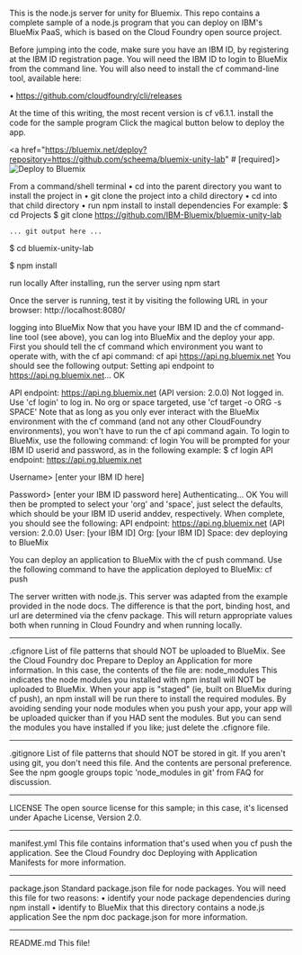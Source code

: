 This is the node.js server for unity for Bluemix.
This repo contains a complete sample of a node.js program that you can deploy on IBM's BlueMix PaaS, which is based on the Cloud Foundry open source project.

Before jumping into the code, make sure you have an IBM ID, by registering at the IBM ID registration page. 
You will need the IBM ID to login to BlueMix from the command line.
You will also need to install the cf command-line tool, available here:

•	https://github.com/cloudfoundry/cli/releases

At the time of this writing, the most recent version is cf v6.1.1.
install the code for the sample program
Click the magical button below to deploy the app.

 <a href="https://bluemix.net/deploy?repository=https://github.com/scheema/bluemix-unity-lab" # [required]><img src="https://bluemix.net/deploy/button.png" alt="Deploy to Bluemix"></a>

From a command/shell terminal
•	cd into the parent directory you want to install the project in
•	git clone the project into a child directory
•	cd into that child directory
•	run npm install to install dependencies
For example:
$ cd Projects
$ git clone https://github.com/IBM-Bluemix/bluemix-unity-lab

    ... git output here ...

$ cd bluemix-unity-lab

$ npm install

run locally
After installing, run the server using
npm start

Once the server is running, test it by visiting the following URL in your browser:
http://localhost:8080/


logging into BlueMix
Now that you have your IBM ID and the cf command-line tool (see above), you can log into BlueMix and the deploy your app.
First you should tell the cf command which environment you want to operate with, with the cf api command:
cf api https://api.ng.bluemix.net
You should see the following output:
Setting api endpoint to https://api.ng.bluemix.net...
OK

API endpoint: https://api.ng.bluemix.net (API version: 2.0.0)
Not logged in. Use 'cf login' to log in.
No org or space targeted, use 'cf target -o ORG -s SPACE'
Note that as long as you only ever interact with the BlueMix environment with the cf command (and not any other CloudFoundry environments), you won't have to run the cf api command again.
To login to BlueMix, use the following command:
cf login
You will be prompted for your IBM ID userid and password, as in the following example:
$ cf login
API endpoint: https://api.ng.bluemix.net

Username> [enter your IBM ID here]

Password> [enter your IBM ID password here]
Authenticating...
OK
You will then be prompted to select your 'org' and 'space', just select the defaults, which should be your IBM ID userid anddev, respectively.
When complete, you should see the following:
API endpoint: https://api.ng.bluemix.net (API version: 2.0.0)
User:         [your IBM ID]
Org:          [your IBM ID]
Space:        dev
deploying to BlueMix

You can deploy an application to BlueMix with the cf push command.
Use the following command to have the application deployed to BlueMix:
cf push


The server written with node.js. This server was adapted from the example provided in the node docs.
The difference is that the port, binding host, and url are determined via the cfenv package. This will return appropriate values both when running in Cloud Foundry and when running locally.
________________________________________
.cfignore
List of file patterns that should NOT be uploaded to BlueMix.
See the Cloud Foundry doc Prepare to Deploy an Application for more information.
In this case, the contents of the file are:
node_modules
This indicates the node modules you installed with npm install will NOT be uploaded to BlueMix. When your app is "staged" (ie, built on BlueMix during cf push), an npm install will be run there to install the required modules. By avoiding sending your node modules when you push your app, your app will be uploaded quicker than if you HAD sent the modules. But you can send the modules you have installed if you like; just delete the .cfignore file.
________________________________________
.gitignore
List of file patterns that should NOT be stored in git. If you aren't using git, you don't need this file. And the contents are personal preference.
See the npm google groups topic 'node_modules in git' from FAQ for discussion.
________________________________________
LICENSE
The open source license for this sample; in this case, it's licensed under Apache License, Version 2.0.
________________________________________
manifest.yml
This file contains information that's used when you cf push the application.
See the Cloud Foundry doc Deploying with Application Manifests for more information.
________________________________________
package.json
Standard package.json file for node packages. You will need this file for two reasons:
•	identify your node package dependencies during npm install
•	identify to BlueMix that this directory contains a node.js application
See the npm doc package.json for more information.
________________________________________

README.md
This file!

